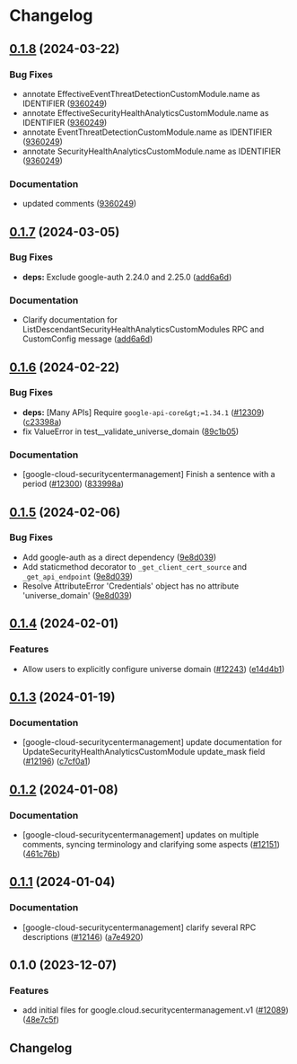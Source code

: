 # Changelog

## [0.1.8](https://github.com/googleapis/google-cloud-python/compare/google-cloud-securitycentermanagement-v0.1.7...google-cloud-securitycentermanagement-v0.1.8) (2024-03-22)


### Bug Fixes

* annotate EffectiveEventThreatDetectionCustomModule.name as IDENTIFIER ([9360249](https://github.com/googleapis/google-cloud-python/commit/93602495cf8265cedd188c042c6b45275971980e))
* annotate EffectiveSecurityHealthAnalyticsCustomModule.name as IDENTIFIER ([9360249](https://github.com/googleapis/google-cloud-python/commit/93602495cf8265cedd188c042c6b45275971980e))
* annotate EventThreatDetectionCustomModule.name as IDENTIFIER ([9360249](https://github.com/googleapis/google-cloud-python/commit/93602495cf8265cedd188c042c6b45275971980e))
* annotate SecurityHealthAnalyticsCustomModule.name as IDENTIFIER ([9360249](https://github.com/googleapis/google-cloud-python/commit/93602495cf8265cedd188c042c6b45275971980e))


### Documentation

* updated comments ([9360249](https://github.com/googleapis/google-cloud-python/commit/93602495cf8265cedd188c042c6b45275971980e))

## [0.1.7](https://github.com/googleapis/google-cloud-python/compare/google-cloud-securitycentermanagement-v0.1.6...google-cloud-securitycentermanagement-v0.1.7) (2024-03-05)


### Bug Fixes

* **deps:** Exclude google-auth 2.24.0 and 2.25.0  ([add6a6d](https://github.com/googleapis/google-cloud-python/commit/add6a6d5198c81e35e5edf8997eb9fde2cc9c81b))


### Documentation

* Clarify documentation for ListDescendantSecurityHealthAnalyticsCustomModules RPC and CustomConfig message ([add6a6d](https://github.com/googleapis/google-cloud-python/commit/add6a6d5198c81e35e5edf8997eb9fde2cc9c81b))

## [0.1.6](https://github.com/googleapis/google-cloud-python/compare/google-cloud-securitycentermanagement-v0.1.5...google-cloud-securitycentermanagement-v0.1.6) (2024-02-22)


### Bug Fixes

* **deps:** [Many APIs] Require `google-api-core&gt;=1.34.1` ([#12309](https://github.com/googleapis/google-cloud-python/issues/12309)) ([c23398a](https://github.com/googleapis/google-cloud-python/commit/c23398a48d23d48e7f96971dd504ff184841666b))
* fix ValueError in test__validate_universe_domain ([89c1b05](https://github.com/googleapis/google-cloud-python/commit/89c1b054f321b90ab4eed0139a3a2a79c369730d))


### Documentation

* [google-cloud-securitycentermanagement] Finish a sentence with a period ([#12300](https://github.com/googleapis/google-cloud-python/issues/12300)) ([833998a](https://github.com/googleapis/google-cloud-python/commit/833998a27193f6d9c95d054a352702439c596165))

## [0.1.5](https://github.com/googleapis/google-cloud-python/compare/google-cloud-securitycentermanagement-v0.1.4...google-cloud-securitycentermanagement-v0.1.5) (2024-02-06)


### Bug Fixes

* Add google-auth as a direct dependency ([9e8d039](https://github.com/googleapis/google-cloud-python/commit/9e8d0399c488cb5125d3144ad4a8e25794c123fb))
* Add staticmethod decorator to `_get_client_cert_source` and `_get_api_endpoint` ([9e8d039](https://github.com/googleapis/google-cloud-python/commit/9e8d0399c488cb5125d3144ad4a8e25794c123fb))
* Resolve AttributeError 'Credentials' object has no attribute 'universe_domain' ([9e8d039](https://github.com/googleapis/google-cloud-python/commit/9e8d0399c488cb5125d3144ad4a8e25794c123fb))

## [0.1.4](https://github.com/googleapis/google-cloud-python/compare/google-cloud-securitycentermanagement-v0.1.3...google-cloud-securitycentermanagement-v0.1.4) (2024-02-01)


### Features

* Allow users to explicitly configure universe domain ([#12243](https://github.com/googleapis/google-cloud-python/issues/12243)) ([e14d4b1](https://github.com/googleapis/google-cloud-python/commit/e14d4b13a883876a420c498a044dc34ea5122629))

## [0.1.3](https://github.com/googleapis/google-cloud-python/compare/google-cloud-securitycentermanagement-v0.1.2...google-cloud-securitycentermanagement-v0.1.3) (2024-01-19)


### Documentation

* [google-cloud-securitycentermanagement] update documentation for UpdateSecurityHealthAnalyticsCustomModule update_mask field ([#12196](https://github.com/googleapis/google-cloud-python/issues/12196)) ([c7cf0a1](https://github.com/googleapis/google-cloud-python/commit/c7cf0a1c754091fb5b141dd7a9238c63f9d1f36e))

## [0.1.2](https://github.com/googleapis/google-cloud-python/compare/google-cloud-securitycentermanagement-v0.1.1...google-cloud-securitycentermanagement-v0.1.2) (2024-01-08)


### Documentation

* [google-cloud-securitycentermanagement] updates on multiple comments, syncing terminology and clarifying some aspects ([#12151](https://github.com/googleapis/google-cloud-python/issues/12151)) ([461c76b](https://github.com/googleapis/google-cloud-python/commit/461c76bbc6bd7cda3ef6da0a0ec7e2418c1532aa))

## [0.1.1](https://github.com/googleapis/google-cloud-python/compare/google-cloud-securitycentermanagement-v0.1.0...google-cloud-securitycentermanagement-v0.1.1) (2024-01-04)


### Documentation

* [google-cloud-securitycentermanagement] clarify several RPC descriptions ([#12146](https://github.com/googleapis/google-cloud-python/issues/12146)) ([a7e4920](https://github.com/googleapis/google-cloud-python/commit/a7e492084f88c72d77127d6adf9feb537362ca18))

## 0.1.0 (2023-12-07)


### Features

* add initial files for google.cloud.securitycentermanagement.v1 ([#12089](https://github.com/googleapis/google-cloud-python/issues/12089)) ([48e7c5f](https://github.com/googleapis/google-cloud-python/commit/48e7c5f9b3747f7ccf85733a99666a3df7206c94))

## Changelog
